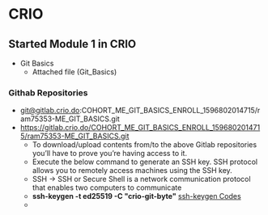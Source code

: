 # CRIO
## Started Module 1 in CRIO
  + Git Basics
    * Attached file (Git_Basics)
### Githab Repositories
  + git@gitlab.crio.do:COHORT_ME_GIT_BASICS_ENROLL_1596802014715/ram75353-ME_GIT_BASICS.git
  + https://gitlab.crio.do/COHORT_ME_GIT_BASICS_ENROLL_1596802014715/ram75353-ME_GIT_BASICS.git
    * To download/upload contents from/to the above Gitlab repositories you’ll have to prove you’re having access to it.
    * Execute the below command to generate an SSH key. SSH protocol allows you to remotely access machines using the SSH key.
    * SSH -> SSH or Secure Shell is a network communication protocol that enables two computers to communicate
    * **ssh-keygen -t ed25519 -C "crio-git-byte"** [ssh-keygen Codes](https://www.ssh.com/academy/ssh/keygen)
    * 

